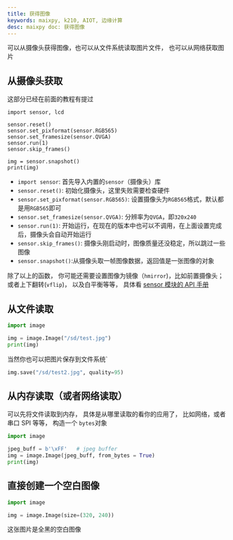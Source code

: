 ```yaml
---
title: 获得图像
keywords: maixpy, k210, AIOT, 边缘计算
desc: maixpy doc: 获得图像
---
```



可以从摄像头获得图像，也可以从文件系统读取图片文件， 也可以从网络获取图片

## 从摄像头获取


这部分已经在前面的教程有提过

```
import sensor, lcd

sensor.reset()
sensor.set_pixformat(sensor.RGB565)
sensor.set_framesize(sensor.QVGA)
sensor.run(1)
sensor.skip_frames()

img = sensor.snapshot()
print(img)
```

* `import sensor`: 首先导入内置的`sensor`（摄像头）库
* `sensor.reset()`: 初始化摄像头，这里失败需要检查硬件
* `sensor.set_pixformat(sensor.RGB565)`: 设置摄像头为`RGB565`格式，默认都是用`RGB565`即可
* `sensor.set_framesize(sensor.QVGA)`: 分辨率为`QVGA`，即`320x240`
* `sensor.run(1)`: 开始运行，在现在的版本中也可以不调用，在上面设置完成后，摄像头会自动开始运行
* `sensor.skip_frames()`: 摄像头刚启动时，图像质量还没稳定，所以跳过一些图像
* `sensor.snapshot()`:从摄像头取一帧图像数据，返回值是一张图像的对象

除了以上的函数， 你可能还需要设置图像为镜像（`hmirror`)，比如前置摄像头； 或者上下翻转(`vflip`)， 以及白平衡等等， 具体看 [sensor 模块的 API 手册](./../../../api_reference/machine_vision/sensor.md)


## 从文件读取

```python
import image

img = image.Image("/sd/test.jpg")
print(img)
```

当然你也可以把图片保存到文件系统`
```python
img.save("/sd/test2.jpg", quality=95)
```


## 从内存读取（或者网络读取）

可以先将文件读取到内存， 具体是从哪里读取的看你的应用了， 比如网络，或者串口 SPI 等等， 
构造一个 `bytes`对象

```python
import image

jpeg_buff = b'\xFF'   # jpeg buffer
img = image.Image(jpeg_buff, from_bytes = True)
print(img)
```

## 直接创建一个空白图像

```python
import image

img = image.Image(size=(320, 240))
```

这张图片是全黑的空白图像



